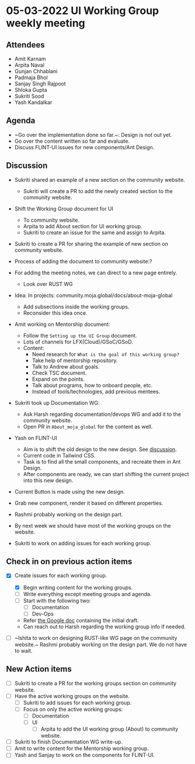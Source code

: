 # 05-03-2022 UI Working Group weekly meeting 

## Attendees
- Amit Karnam
- Arpita Naval
- Gunjan Chhablani
- Padmaja Bhol
- Sanjay Singh Rajpoot
- Shloka Gupta
- Sukriti Sood
- Yash Kandalkar

## Agenda
- ~Go over the implementation done so far.~: Design is not out yet.
- Go over the content written so far and evaluate.
- Discuss FLINT-UI issues for new components/Ant Design.

## Discussion
- Sukriti shared an example of a new section on the community website.
    - Sukriti will create a PR to add the newly created section to the community website.
- Shift the Working Group document for UI
    - To community website.
    - Arpita to add About section for UI working group.
    - Sukriti to create an issue for the same and assign to Arpita.
- Sukriti to create a PR for sharing the example of new section on community website.
- Process of adding the document to community website:?
- For adding the meeting notes, we can direct to a new page entirely.
    - Look over RUST WG 
- Idea: In projects: community.moja.global/docs/about-moja-global
    - Add subsections inside the working groups.
    - Reconsider this idea once.
- Amit working on Mentorship document:
    - Follow the `Setting up the UI Group` document.
    - Lots of channels for LFX(Cloud)/GSoC/GSoD.
    - Content:
        - Need research for `What is the goal of this working group?`
        - Take help of mentorship repository.
        - Talk to Andrew about goals.
        - Check TSC document.
        - Expand on the points.
        - Talk about programs, how to onboard people, etc.
        - Instead of tools/technologies, add previous mentees.
- Sukriti took up Documentation WG:
    - Ask Harsh regarding documentation/devops WG and add it to the community website.
    - Open PR in `About_moja_global` for the content as well.
- Yash on FLINT-UI
    - Aim is to shift the old design to the new design. See [discussion](https://github.com/moja-global/FLINT-UI/discussions/154).
    - Current code in Tailwind CSS.
    - Task is to find all the small components, and recreate them in Ant Design.
    - After components are ready, we can start shifting the current project into this new design.

- Current Button is made using the new design.
- Grab new component, render it based on different properties.
- Rashmi probably working on the design part.
- By next week we should have most of the working groups on the website.
- Sukriti to work on adding issues for each working group.


## Check in on previous action items
- [x] Create issues for each working group.
    - [x] Begin writing content for the working groups.
    - [ ] Write everything except meeting groups and agenda.
    - [ ] Start with the following two:
        - [ ] Documentation
        - [ ] Dev-Ops
    - Refer [the Google doc](https://docs.google.com/document/d/1_7LffEtgvZKK5rj1ucfxzU1sX2ma8qVlW9AH_I3X1io/edit?usp=sharing) containing the initial draft.
    - Can reach out to Harsh regarding the working group info if needed.
- [ ] ~Ishita to work on designing RUST-like WG page on the community website.~ Rashmi probably working on the design part. We do not have to wait.


## New Action items
- [ ] Sukriti to create a PR for the working groups section on community website.
- [ ] Have the active working groups on the website.
    - [ ] Sukriti to add issues for each working group.
    - [ ] Focus on only the active working groups:
        - [ ] Documentation
        - [ ] UI
            - [ ] Arpita to add the UI working group (About) to community website.
- [ ] Sukriti to finish Documentation WG write-up.
- [ ] Amit to write content for the Mentorship working group.
- [ ] Yash and Sanjay to work on the components for FLINT-UI.